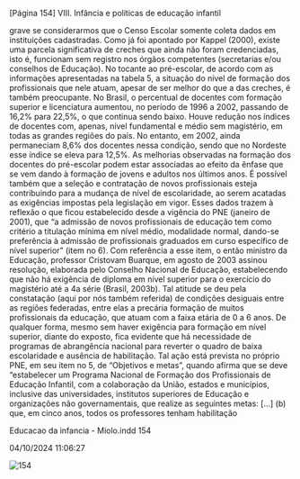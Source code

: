 [Página 154]
VIII. Infância e políticas de educação infantil

grave se considerarmos que o Censo Escolar somente coleta dados em
instituições cadastradas. Como já foi apontado por Kappel (2000),
existe uma parcela significativa de creches que ainda não foram credenciadas, isto é, funcionam sem registro nos órgãos competentes (secretarias e/ou conselhos de Educação).
No tocante ao pré-escolar, de acordo com as informações apresentadas na tabela 5, a situação do nível de formação dos profissionais
que nele atuam, apesar de ser melhor do que a das creches, é também
preocupante.
No Brasil, o percentual de docentes com formação superior e licenciatura aumentou, no período de 1996 a 2002, passando de 16,2%
para 22,5%, o que continua sendo baixo. Houve redução nos índices
de docentes com, apenas, nível fundamental e médio sem magistério,
em todas as grandes regiões do país. No entanto, em 2002, ainda permaneciam 8,6% dos docentes nessa condição, sendo que no Nordeste
esse índice se eleva para 12,5%.
As melhorias observadas na formação dos docentes do pré-escolar
podem estar associadas ao efeito da ênfase que se vem dando à formação de jovens e adultos nos últimos anos. É possível também que a
seleção e contratação de novos profissionais esteja contribuindo para
a mudança de nível de escolaridade, ao serem acatadas as exigências
impostas pela legislação em vigor.
Esses dados trazem à reflexão o que ficou estabelecido desde a
vigência do PNE (janeiro de 2001), que “a admissão de novos profissionais de educação tem como critério a titulação mínima em nível
médio, modalidade normal, dando-se preferência à admissão de profissionais graduados em curso específico de nível superior” (item no 6).
Com referência a esse item, o então ministro da Educação, professor Cristovam Buarque, em agosto de 2003 assinou resolução, elaborada pelo Conselho Nacional de Educação, estabelecendo que não
há exigência de diploma em nível superior para o exercício do magistério até a 4a série (Brasil, 2003b). Tal atitude se deu pela constatação
(aqui por nós também referida) de condições desiguais entre as regiões federadas, entre elas a precária formação de muitos profissionais
da educação, que atuam com a faixa etária de 0 a 6 anos.
De qualquer forma, mesmo sem haver exigência para formação em
nível superior, diante do exposto, fica evidente que há necessidade de
programas de abrangência nacional para reverter o quadro de baixa
escolaridade e ausência de habilitação. Tal ação está prevista no próprio PNE, em seu item no 5, de “Objetivos e metas”, quando afirma que
se deve “estabelecer um Programa Nacional de Formação dos Profissionais de Educação Infantil, com a colaboração da União, estados e municípios, inclusive das universidades, institutos superiores de Educação
e organizações não governamentais, que realize as seguintes metas:
[…] (b) que, em cinco anos, todos os professores tenham habilitação


Educacao da infancia - Miolo.indd 154

04/10/2024 11:06:27

![154](./img/page_154-01.jpg)
